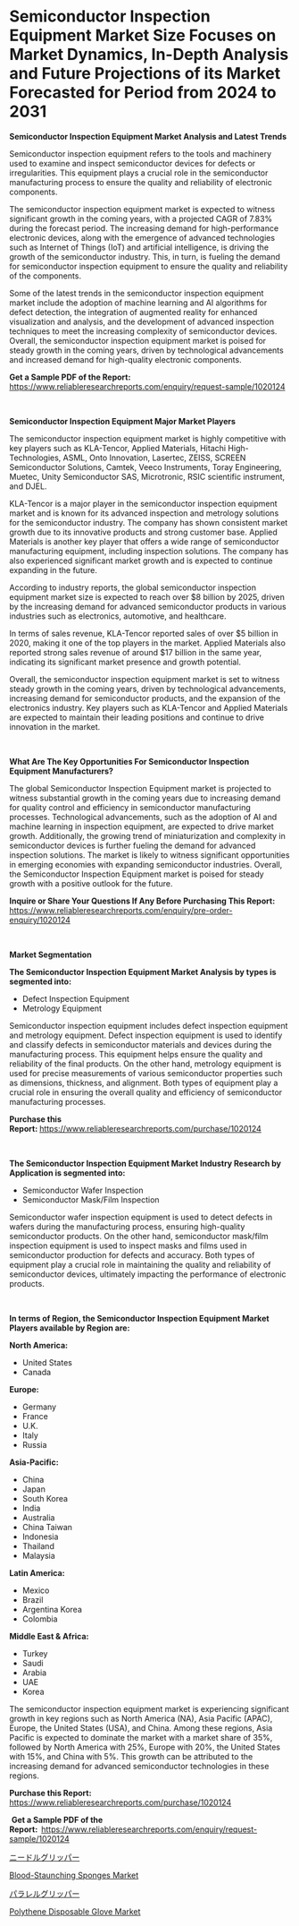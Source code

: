 <p><h1>Semiconductor Inspection Equipment Market Size Focuses on Market Dynamics, In-Depth Analysis and Future Projections of its Market Forecasted for Period from 2024 to 2031</h1></p><p><strong>Semiconductor Inspection Equipment Market Analysis and Latest Trends</strong></p>
<p><p>Semiconductor inspection equipment refers to the tools and machinery used to examine and inspect semiconductor devices for defects or irregularities. This equipment plays a crucial role in the semiconductor manufacturing process to ensure the quality and reliability of electronic components.</p><p>The semiconductor inspection equipment market is expected to witness significant growth in the coming years, with a projected CAGR of 7.83% during the forecast period. The increasing demand for high-performance electronic devices, along with the emergence of advanced technologies such as Internet of Things (IoT) and artificial intelligence, is driving the growth of the semiconductor industry. This, in turn, is fueling the demand for semiconductor inspection equipment to ensure the quality and reliability of the components.</p><p>Some of the latest trends in the semiconductor inspection equipment market include the adoption of machine learning and AI algorithms for defect detection, the integration of augmented reality for enhanced visualization and analysis, and the development of advanced inspection techniques to meet the increasing complexity of semiconductor devices. Overall, the semiconductor inspection equipment market is poised for steady growth in the coming years, driven by technological advancements and increased demand for high-quality electronic components.</p></p>
<p><strong>Get a Sample PDF of the Report:&nbsp;</strong> <a href="https://www.reliableresearchreports.com/enquiry/request-sample/1020124">https://www.reliableresearchreports.com/enquiry/request-sample/1020124</a></p>
<p>&nbsp;</p>
<p><strong>Semiconductor Inspection Equipment Major Market Players</strong></p>
<p><p>The semiconductor inspection equipment market is highly competitive with key players such as KLA-Tencor, Applied Materials, Hitachi High-Technologies, ASML, Onto Innovation, Lasertec, ZEISS, SCREEN Semiconductor Solutions, Camtek, Veeco Instruments, Toray Engineering, Muetec, Unity Semiconductor SAS, Microtronic, RSIC scientific instrument, and DJEL.</p><p>KLA-Tencor is a major player in the semiconductor inspection equipment market and is known for its advanced inspection and metrology solutions for the semiconductor industry. The company has shown consistent market growth due to its innovative products and strong customer base. Applied Materials is another key player that offers a wide range of semiconductor manufacturing equipment, including inspection solutions. The company has also experienced significant market growth and is expected to continue expanding in the future.</p><p>According to industry reports, the global semiconductor inspection equipment market size is expected to reach over $8 billion by 2025, driven by the increasing demand for advanced semiconductor products in various industries such as electronics, automotive, and healthcare.</p><p>In terms of sales revenue, KLA-Tencor reported sales of over $5 billion in 2020, making it one of the top players in the market. Applied Materials also reported strong sales revenue of around $17 billion in the same year, indicating its significant market presence and growth potential.</p><p>Overall, the semiconductor inspection equipment market is set to witness steady growth in the coming years, driven by technological advancements, increasing demand for semiconductor products, and the expansion of the electronics industry. Key players such as KLA-Tencor and Applied Materials are expected to maintain their leading positions and continue to drive innovation in the market.</p></p>
<p>&nbsp;</p>
<p><strong>What Are The Key Opportunities For Semiconductor Inspection Equipment Manufacturers?</strong></p>
<p><p>The global Semiconductor Inspection Equipment market is projected to witness substantial growth in the coming years due to increasing demand for quality control and efficiency in semiconductor manufacturing processes. Technological advancements, such as the adoption of AI and machine learning in inspection equipment, are expected to drive market growth. Additionally, the growing trend of miniaturization and complexity in semiconductor devices is further fueling the demand for advanced inspection solutions. The market is likely to witness significant opportunities in emerging economies with expanding semiconductor industries. Overall, the Semiconductor Inspection Equipment market is poised for steady growth with a positive outlook for the future.</p></p>
<p><strong>Inquire or Share Your Questions If Any Before Purchasing This Report:</strong> <a href="https://www.reliableresearchreports.com/enquiry/pre-order-enquiry/1020124">https://www.reliableresearchreports.com/enquiry/pre-order-enquiry/1020124</a></p>
<p>&nbsp;</p>
<p><strong>Market Segmentation</strong></p>
<p><strong>The Semiconductor Inspection Equipment Market Analysis by types is segmented into:</strong></p>
<p><ul><li>Defect Inspection Equipment</li><li>Metrology Equipment</li></ul></p>
<p><p>Semiconductor inspection equipment includes defect inspection equipment and metrology equipment. Defect inspection equipment is used to identify and classify defects in semiconductor materials and devices during the manufacturing process. This equipment helps ensure the quality and reliability of the final products. On the other hand, metrology equipment is used for precise measurements of various semiconductor properties such as dimensions, thickness, and alignment. Both types of equipment play a crucial role in ensuring the overall quality and efficiency of semiconductor manufacturing processes.</p></p>
<p><strong>Purchase this Report:&nbsp;</strong><a href="https://www.reliableresearchreports.com/purchase/1020124">https://www.reliableresearchreports.com/purchase/1020124</a></p>
<p>&nbsp;</p>
<p><strong>The Semiconductor Inspection Equipment Market Industry Research by Application is segmented into:</strong></p>
<p><ul><li>Semiconductor Wafer Inspection</li><li>Semiconductor Mask/Film Inspection</li></ul></p>
<p><p>Semiconductor wafer inspection equipment is used to detect defects in wafers during the manufacturing process, ensuring high-quality semiconductor products. On the other hand, semiconductor mask/film inspection equipment is used to inspect masks and films used in semiconductor production for defects and accuracy. Both types of equipment play a crucial role in maintaining the quality and reliability of semiconductor devices, ultimately impacting the performance of electronic products.</p></p>
<p>&nbsp;</p>
<p><strong>In terms of Region, the Semiconductor Inspection Equipment Market Players available by Region are:</strong></p>
<p>
    <p> <strong> North America: </strong>
        <ul>
            <li>United States</li>
            <li>Canada</li>
        </ul>
        </p> 
    <p> <strong> Europe: </strong>
        <ul>
            <li>Germany</li>
            <li>France</li>
            <li>U.K.</li>
            <li>Italy</li>
            <li>Russia</li>
        </ul>
        </p> 
    <p> <strong> Asia-Pacific: </strong>
        <ul>
            <li>China</li>
            <li>Japan</li>
            <li>South Korea</li>
            <li>India</li>
            <li>Australia</li>
            <li>China Taiwan</li>
            <li>Indonesia</li>
            <li>Thailand</li>
            <li>Malaysia</li>
        </ul>
        </p> 
    <p> <strong> Latin America: </strong>
        <ul>
            <li>Mexico</li>
            <li>Brazil</li>
            <li>Argentina Korea</li>
            <li>Colombia</li>
        </ul>
        </p> 
    <p> <strong> Middle East & Africa: </strong>
        <ul>
            <li>Turkey</li>
            <li>Saudi</li>
            <li>Arabia</li>
            <li>UAE</li>
            <li>Korea</li>
        </ul>
    </p>
    </p>
<p><p>The semiconductor inspection equipment market is experiencing significant growth in key regions such as North America (NA), Asia Pacific (APAC), Europe, the United States (USA), and China. Among these regions, Asia Pacific is expected to dominate the market with a market share of 35%, followed by North America with 25%, Europe with 20%, the United States with 15%, and China with 5%. This growth can be attributed to the increasing demand for advanced semiconductor technologies in these regions.</p></p>
<p><strong>Purchase this Report: </strong><a href="https://www.reliableresearchreports.com/purchase/1020124">https://www.reliableresearchreports.com/purchase/1020124</a></p>
<p>&nbsp;<strong>Get a Sample PDF of the Report:&nbsp;&nbsp;</strong><a href="https://www.reliableresearchreports.com/enquiry/request-sample/1020124">https://www.reliableresearchreports.com/enquiry/request-sample/1020124</a></p>
<p><strong></strong></p>
<p><p><a href="https://github.com/xtkhtofdt934839/Market-Research-Report-List-1/blob/main/61057208178.md">ニードルグリッパー</a></p><p><a href="https://github.com/AKSHATREPORTPRIME/Market-Research-Report-List-3/blob/main/blood-staunching-sponges-market.md">Blood-Staunching Sponges Market</a></p><p><a href="https://github.com/ddwcuskozol07187/Market-Research-Report-List-1/blob/main/99642538179.md">パラレルグリッパー</a></p><p><a href="https://github.com/indrystar/Market-Research-Report-List-2/blob/main/polythene-disposable-glove-market.md">Polythene Disposable Glove Market</a></p></p>